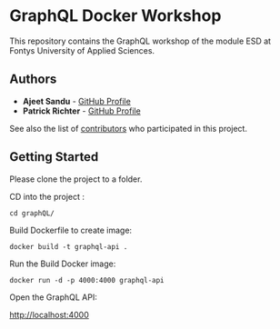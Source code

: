 # GraphQL Docker Workshop

This repository contains the GraphQL workshop of the module ESD at Fontys University of Applied Sciences.

## Authors

* **Ajeet Sandu** - [GitHub Profile](https://github.com/ajsann)
* **Patrick Richter** - [GitHub Profile](https://github.com/ajsann)

See also the list of [contributors](https://github.com/sebivenlo/GraphQL/graphs/contributors) who participated in this project.

## Getting Started

Please clone the project to a folder. 

CD into the project :

    cd graphQL/
    
Build Dockerfile to create image: 

    docker build -t graphql-api .    
    
Run the Build Docker image:     

    docker run -d -p 4000:4000 graphql-api
    
Open the GraphQL API:

   [http://localhost:4000](http://localhost:4000)
    
    
